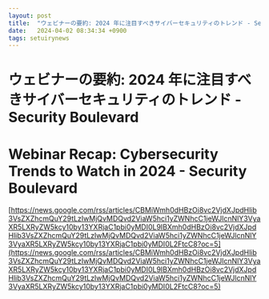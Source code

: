 ```yaml
---
layout: post
title:  "ウェビナーの要約: 2024 年に注目すべきサイバーセキュリティのトレンド - Security Boulevard"
date:   2024-04-02 08:34:34 +0900
tags: setuirynews 
---
```


# ウェビナーの要約: 2024 年に注目すべきサイバーセキュリティのトレンド - Security Boulevard



# Webinar Recap: Cybersecurity Trends to Watch in 2024 - Security Boulevard

[https://news.google.com/rss/articles/CBMiWmh0dHBzOi8vc2VjdXJpdHlib3VsZXZhcmQuY29tLzIwMjQvMDQvd2ViaW5hci1yZWNhcC1jeWJlcnNlY3VyaXR5LXRyZW5kcy10by13YXRjaC1pbi0yMDI0L9IBXmh0dHBzOi8vc2VjdXJpdHlib3VsZXZhcmQuY29tLzIwMjQvMDQvd2ViaW5hci1yZWNhcC1jeWJlcnNlY3VyaXR5LXRyZW5kcy10by13YXRjaC1pbi0yMDI0L2FtcC8?oc=5](https://news.google.com/rss/articles/CBMiWmh0dHBzOi8vc2VjdXJpdHlib3VsZXZhcmQuY29tLzIwMjQvMDQvd2ViaW5hci1yZWNhcC1jeWJlcnNlY3VyaXR5LXRyZW5kcy10by13YXRjaC1pbi0yMDI0L9IBXmh0dHBzOi8vc2VjdXJpdHlib3VsZXZhcmQuY29tLzIwMjQvMDQvd2ViaW5hci1yZWNhcC1jeWJlcnNlY3VyaXR5LXRyZW5kcy10by13YXRjaC1pbi0yMDI0L2FtcC8?oc=5)

